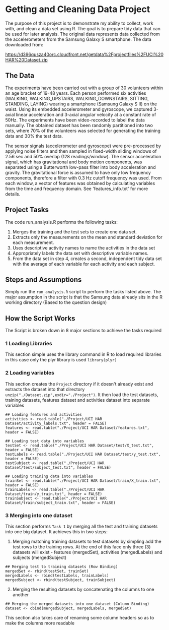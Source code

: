 # Getting and Cleaning Data Project
The purpose of this project is to demonstrate my ability to collect, work with, and clean a data set using R. The goal is to prepare tidy data that can be used for later analysis. The original data represents data collected from the accelerometers from the Samsung Galaxy S smartphone. The data downloaded from:

https://d396qusza40orc.cloudfront.net/getdata%2Fprojectfiles%2FUCI%20HAR%20Dataset.zip

## The Data
The experiments have been carried out with a group of 30 volunteers within an age bracket of 19-48 years. Each person performed six activities (WALKING, WALKING_UPSTAIRS, WALKING_DOWNSTAIRS, SITTING, STANDING, LAYING) wearing a smartphone (Samsung Galaxy S II) on the waist. Using its embedded accelerometer and gyroscope, we captured 3-axial linear acceleration and 3-axial angular velocity at a constant rate of 50Hz. The experiments have been video-recorded to label the data manually. The obtained dataset has been randomly partitioned into two sets, where 70% of the volunteers was selected for generating the training data and 30% the test data. 

The sensor signals (accelerometer and gyroscope) were pre-processed by applying noise filters and then sampled in fixed-width sliding windows of 2.56 sec and 50% overlap (128 readings/window). The sensor acceleration signal, which has gravitational and body motion components, was separated using a Butterworth low-pass filter into body acceleration and gravity. The gravitational force is assumed to have only low frequency components, therefore a filter with 0.3 Hz cutoff frequency was used. From each window, a vector of features was obtained by calculating variables from the time and frequency domain. See 'features_info.txt' for more details. 

## Project Tasks
The code run_analysis.R performs the following tasks:
  1.  Merges the training and the test sets to create one data set.
  2.  Extracts only the measurements on the mean and standard deviation for each measurement.
  3.  Uses descriptive activity names to name the activities in the data set
  4.  Appropriately labels the data set with descriptive variable names.
  5.  From the data set in step 4, creates a second, independent tidy data set with the average of each variable for each activity and each subject.

## Steps and Assumptions
Simply run the `run_analysis.R` script to perform the tasks listed above. The major assumption in the script is that the Samsung data already sits in the R working directory (Based to the question design)

## How the Script Works
The Script is broken down in 8 major sections to achieve the tasks required

### 1 Loading Libraries
This section simple uses the library command in R to load required libraries in this case only the plyr library is used
`library(plyr)`

### 2 Loading variables
This section creates the `Project` directory if it doesn't already exist and extracts the dataset into that directory `unzip("./Dataset.zip",exdir="./Project")`. It then load the test datasets, training datasets, features dataset and activities dataset into separate variables
```
## Loading features and activities
activities <- read.table("./Project/UCI HAR Dataset/activity_labels.txt", header = FALSE)
features <- read.table("./Project/UCI HAR Dataset/features.txt", header = FALSE)
```
```
## Loading test data into variables
testSet <- read.table("./Project/UCI HAR Dataset/test/X_test.txt", header = FALSE)
testLabels <- read.table("./Project/UCI HAR Dataset/test/y_test.txt", header = FALSE)
testSubject <- read.table("./Project/UCI HAR Dataset/test/subject_test.txt", header = FALSE)
```
```
## Loading training data into variables
trainSet <- read.table("./Project/UCI HAR Dataset/train/X_train.txt", header = FALSE)
trainLabels <- read.table("./Project/UCI HAR Dataset/train/y_train.txt", header = FALSE)
trainSubject <- read.table("./Project/UCI HAR Dataset/train/subject_train.txt", header = FALSE)
```

### 3 Merging into one dataset
This section performs `Task 1` by merging all the test and training datasets into one big dataset. It achieves this in two steps:
  1.  Merging matching training datasets to test datasets by simpling add the test rows to the training rows. At the end of this face only three (3) datasets will exist - features (mergedSet), activities (mergedLabels) and subjects (mergedSubject)
```
## Merging test to training datasets (Row Binding)
mergedSet <- rbind(testSet, trainSet)
mergedLabels <- rbind(testLabels, trainLabels)
mergedSubject <- rbind(testSubject, trainSubject)
```
  2.  Merging the resulting datasets by concatenating the columns to one another
```
## Merging the merged datasets into one dataset (Column Binding)
dataset <- cbind(mergedSubject, mergedLabels, mergedSet)
```
This section also takes care of renaming some column headers so as to make the columns more readable
